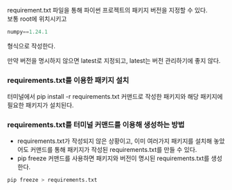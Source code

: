 requirement.txt 파일을 통해 파이썬 프로젝트의 패키지 버전을 지정할 수 있다.   
보통 root에 위치시키고 
```python
numpy==1.24.1 
```
형식으로 작성한다.   

만약 버전을 명시하지 않으면 latest로 지정되고, latest는 버전 관리하기에 좋지 않다.

### requirements.txt를 이용한 패키지 설치
터미널에서 pip install -r requirements.txt 커맨드로 작성한 패키지와 해당 패키지에 필요한 패키지가 설치된다.

### requirements.txt를 터미널 커맨드를 이용해 생성하는 방법
* requirements.txt가 작성되지 않은 상황이고, 이미 여러가지 패키지를 설치해 놓았어도 커맨드를 통해 패키지가 작성된 requirements.txt를 만들 수 있다.
* pip freeze 커맨드를 사용하면 패키지와 버전이 명시된 requirements.txt를 생성한다.
```python
pip freeze > requirements.txt
```
